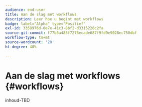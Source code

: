 ```yaml
---
audience: end-user
title: Aan de slag met workflows
description: Leer hoe u begint met workflows
badge: label="Alpha" type="Positief"
exl-id: 3358976d-0e7e-41c3-8bf2-d3315226c2fa
source-git-commit: f77b5a483f7276ecade687f9fd9e9028ec750dbf
workflow-type: tm+mt
source-wordcount: '20'
ht-degree: 40%

---
```


# Aan de slag met workflows {#workflows}

inhoud-TBD
